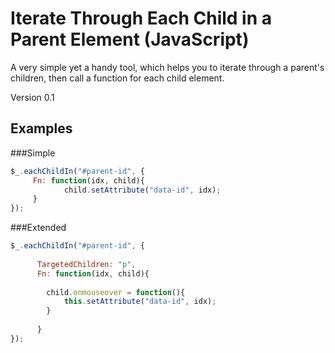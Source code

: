 # Iterate Through Each Child in a Parent Element (JavaScript)

A very simple yet a handy tool, which helps you to iterate through a parent's children,
then call a function for each child element.

Version 0.1

Examples
-------

###Simple
```js
$_.eachChildIn("#parent-id", { 
     Fn: function(idx, child){
     	    child.setAttribute("data-id", idx);
     }    
}); 
```
###Extended
```js
$_.eachChildIn("#parent-id", { 
			
      TargetedChildren: "p",
      Fn: function(idx, child){
			
     	child.onmouseover = function(){
     	    this.setAttribute("data-id", idx);
     	}    
     
      }
}); 
```
